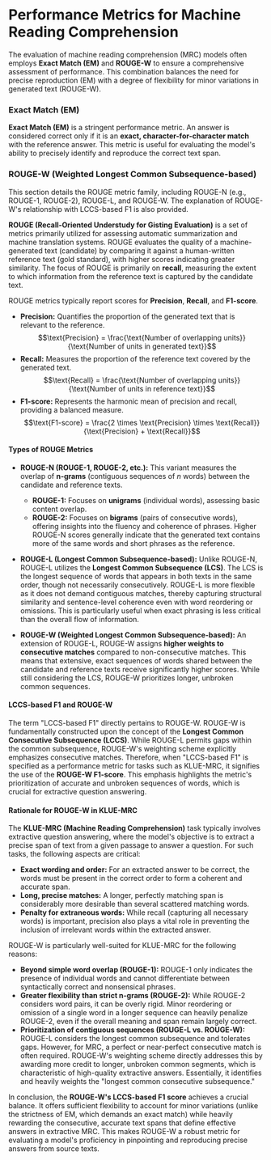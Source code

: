 # Performance Metrics for Machine Reading Comprehension

The evaluation of machine reading comprehension (MRC) models often employs **Exact Match (EM)** and **ROUGE-W** to ensure a comprehensive assessment of performance. This combination balances the need for precise reproduction (EM) with a degree of flexibility for minor variations in generated text (ROUGE-W).

### Exact Match (EM)

**Exact Match (EM)** is a stringent performance metric. An answer is considered correct only if it is an **exact, character-for-character match** with the reference answer. This metric is useful for evaluating the model's ability to precisely identify and reproduce the correct text span.

### ROUGE-W (Weighted Longest Common Subsequence-based)
This section details the ROUGE metric family, including ROUGE-N (e.g., ROUGE-1, ROUGE-2), ROUGE-L, and ROUGE-W. The explanation of ROUGE-W's relationship with LCCS-based F1 is also provided.

**ROUGE (Recall-Oriented Understudy for Gisting Evaluation)** is a set of metrics primarily utilized for assessing automatic summarization and machine translation systems. ROUGE evaluates the quality of a machine-generated text (candidate) by comparing it against a human-written reference text (gold standard), with higher scores indicating greater similarity. The focus of ROUGE is primarily on **recall**, measuring the extent to which information from the reference text is captured by the candidate text.

ROUGE metrics typically report scores for **Precision**, **Recall**, and **F1-score**.

* **Precision:** Quantifies the proportion of the generated text that is relevant to the reference.
    $$\text{Precision} = \frac{\text{Number of overlapping units}}{\text{Number of units in generated text}}$$
* **Recall:** Measures the proportion of the reference text covered by the generated text.
    $$\text{Recall} = \frac{\text{Number of overlapping units}}{\text{Number of units in reference text}}$$
* **F1-score:** Represents the harmonic mean of precision and recall, providing a balanced measure.
    $$\text{F1-score} = \frac{2 \times \text{Precision} \times \text{Recall}}{\text{Precision} + \text{Recall}}$$

#### Types of ROUGE Metrics

* **ROUGE-N (ROUGE-1, ROUGE-2, etc.):** This variant measures the overlap of **n-grams** (contiguous sequences of $n$ words) between the candidate and reference texts.
    * **ROUGE-1:** Focuses on **unigrams** (individual words), assessing basic content overlap.
    * **ROUGE-2:** Focuses on **bigrams** (pairs of consecutive words), offering insights into the fluency and coherence of phrases.
    Higher ROUGE-N scores generally indicate that the generated text contains more of the same words and short phrases as the reference.

* **ROUGE-L (Longest Common Subsequence-based):** Unlike ROUGE-N, ROUGE-L utilizes the **Longest Common Subsequence (LCS)**. The LCS is the longest sequence of words that appears in both texts in the same order, though not necessarily consecutively. ROUGE-L is more flexible as it does not demand contiguous matches, thereby capturing structural similarity and sentence-level coherence even with word reordering or omissions. This is particularly useful when exact phrasing is less critical than the overall flow of information.

* **ROUGE-W (Weighted Longest Common Subsequence-based):** An extension of ROUGE-L, ROUGE-W assigns **higher weights to consecutive matches** compared to non-consecutive matches. This means that extensive, exact sequences of words shared between the candidate and reference texts receive significantly higher scores. While still considering the LCS, ROUGE-W prioritizes longer, unbroken common sequences.

#### LCCS-based F1 and ROUGE-W

The term "LCCS-based F1" directly pertains to ROUGE-W. ROUGE-W is fundamentally constructed upon the concept of the **Longest Common Consecutive Subsequence (LCCS)**. While ROUGE-L permits gaps within the common subsequence, ROUGE-W's weighting scheme explicitly emphasizes consecutive matches. Therefore, when "LCCS-based F1" is specified as a performance metric for tasks such as KLUE-MRC, it signifies the use of the **ROUGE-W F1-score**. This emphasis highlights the metric's prioritization of accurate and unbroken sequences of words, which is crucial for extractive question answering.


#### Rationale for ROUGE-W in KLUE-MRC

The **KLUE-MRC (Machine Reading Comprehension)** task typically involves extractive question answering, where the model's objective is to extract a precise span of text from a given passage to answer a question. For such tasks, the following aspects are critical:

* **Exact wording and order:** For an extracted answer to be correct, the words must be present in the correct order to form a coherent and accurate span.
* **Long, precise matches:** A longer, perfectly matching span is considerably more desirable than several scattered matching words.
* **Penalty for extraneous words:** While recall (capturing all necessary words) is important, precision also plays a vital role in preventing the inclusion of irrelevant words within the extracted answer.

ROUGE-W is particularly well-suited for KLUE-MRC for the following reasons:

* **Beyond simple word overlap (ROUGE-1):** ROUGE-1 only indicates the presence of individual words and cannot differentiate between syntactically correct and nonsensical phrases.
* **Greater flexibility than strict n-grams (ROUGE-2):** While ROUGE-2 considers word pairs, it can be overly rigid. Minor reordering or omission of a single word in a longer sequence can heavily penalize ROUGE-2, even if the overall meaning and span remain largely correct.
* **Prioritization of contiguous sequences (ROUGE-L vs. ROUGE-W):** ROUGE-L considers the longest common subsequence and tolerates gaps. However, for MRC, a perfect or near-perfect consecutive match is often required. ROUGE-W's weighting scheme directly addresses this by awarding more credit to longer, unbroken common segments, which is characteristic of high-quality extractive answers. Essentially, it identifies and heavily weights the "longest common consecutive subsequence."

In conclusion, the **ROUGE-W's LCCS-based F1 score** achieves a crucial balance. It offers sufficient flexibility to account for minor variations (unlike the strictness of EM, which demands an exact match) while heavily rewarding the consecutive, accurate text spans that define effective answers in extractive MRC. This makes ROUGE-W a robust metric for evaluating a model's proficiency in pinpointing and reproducing precise answers from source texts.